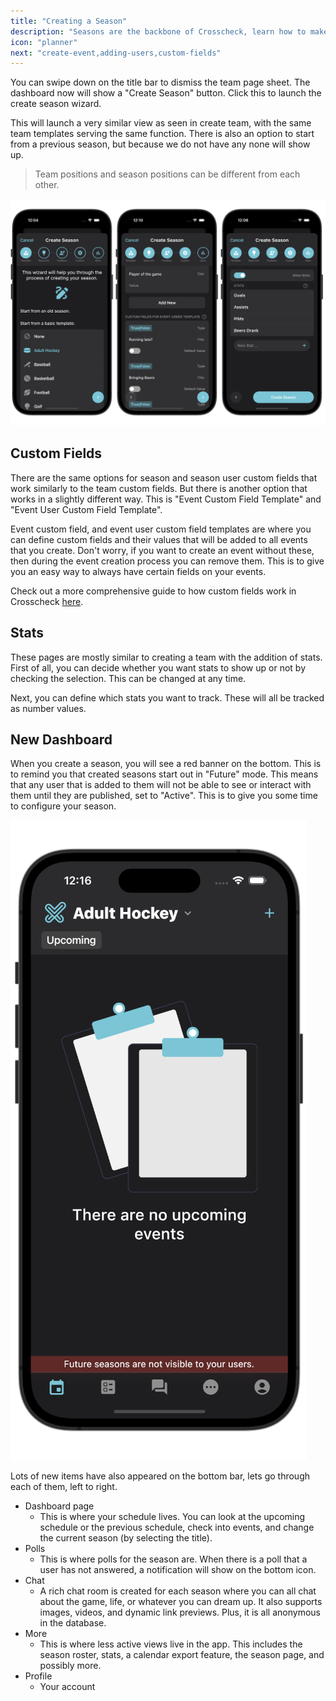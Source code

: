 ```yaml
---
title: "Creating a Season"
description: "Seasons are the backbone of Crosscheck, learn how to make yours perfect for your team."
icon: "planner"
next: "create-event,adding-users,custom-fields"
---
```


You can swipe down on the title bar to dismiss the team page sheet. The dashboard now will show a "Create Season" button. Click this to launch the create season wizard.

This will launch a very similar view as seen in create team, with the same team templates serving the same function. There is also an option to start from a previous season, but because we do not have any none will show up.

> Team positions and season positions can be different from each other.

![Creating a new season with wizard {caption: Create season wizard}](https://raw.githubusercontent.com/jake-landersweb/code_vault/main/crosscheck-createTeam/assets/create-season.png)

## Custom Fields

There are the same options for season and season user custom fields that work similarly to the team custom fields. But there is another option that works in a slightly different way. This is "Event Custom Field Template" and "Event User Custom Field Template".

Event custom field, and event user custom field templates are where you can define custom fields and their values that will be added to all events that you create. Don't worry, if you want to create an event without these, then during the event creation process you can remove them. This is to give you an easy way to always have certain fields on your events.

Check out a more comprehensive guide to how custom fields work in Crosscheck [here](/docs/custom-fields).

## Stats

These pages are mostly similar to creating a team with the addition of stats. First of all, you can decide whether you want stats to show up or not by checking the selection. This can be changed at any time.

Next, you can define which stats you want to track. These will all be tracked as number values.

## New Dashboard

When you create a season, you will see a red banner on the bottom. This is to remind you that created seasons start out in "Future" mode. This means that any user that is added to them will not be able to see or interact with them until they are published, set to "Active". This is to give you some time to configure your season.

![Sports team app dashboard {caption: Full dashboard options on a new season}](https://raw.githubusercontent.com/jake-landersweb/code_vault/main/crosscheck-createTeam/assets/new-dashboard.png)

Lots of new items have also appeared on the bottom bar, lets go through each of them, left to right.

- Dashboard page
    - This is where your schedule lives. You can look at the upcoming schedule or the previous schedule, check into events, and change the current season (by selecting the title).
- Polls
    - This is where polls for the season are. When there is a poll that a user has not answered, a notification will show on the bottom icon.
- Chat
    - A rich chat room is created for each season where you can all chat about the game, life, or whatever you can dream up. It also supports images, videos, and dynamic link previews. Plus, it is all anonymous in the database.
- More
    - This is where less active views live in the app. This includes the season roster, stats, a calendar export feature, the season page, and possibly more.
- Profile
    - Your account
